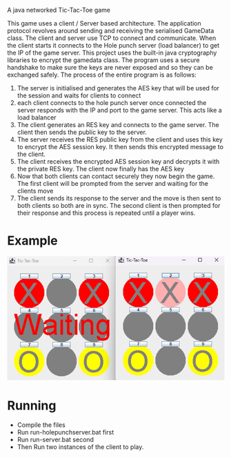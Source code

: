 A java networked Tic-Tac-Toe game

This game uses a client / Server based architecture. The application protocol revolves around
sending and receiving the serialised GameData class. The client and server use TCP to
connect and communicate. When the client starts it connects to the Hole punch server (load balancer) to
get the IP of the game server. This project uses the built-in java cryptography libraries 
to encrypt the gamedata class. The program uses a secure handshake to make sure the keys are never exposed
and so they can be exchanged safely. The process of the entire program is as follows:

<ol>
<li> The server is initialised and generates the AES key that will be used for the session and waits for clients to connect</li>
<li> each client connects to the hole punch server once connected the server responds with the IP and port to the game server.
This acts like a load balancer</li>
<li> The client generates an RES key and connects to the game server. The client then sends the public key to the server.</li>
<li>The server receives the RES public key from the client and uses this key to encrypt
the AES session key. It then sends this encrypted message to the client.</li>
<li>The client receives the encrypted AES session key and decrypts it with the private
RES key. The client now finally has the AES key</li>
<li>Now that both clients can contact securely they now begin the game. The first client will be prompted
from the server and waiting for the clients move </li>
<li>The client sends its response to the server and the move is then sent to both clients so both are in sync.
The second client is then prompted for their response and this process is repeated until a player wins.</li>
</ol>
<h1>Example</h1>

<img title="image of game" src="example.png" />

<h1>Running</h1>
    <ul>
      <li>Compile the files</li>
      <li>Run run-holepunchserver.bat first</li>
     <li>Run run-server.bat second</li>
    <li>Then Run two instances of the client to play.</li>
  </ul>